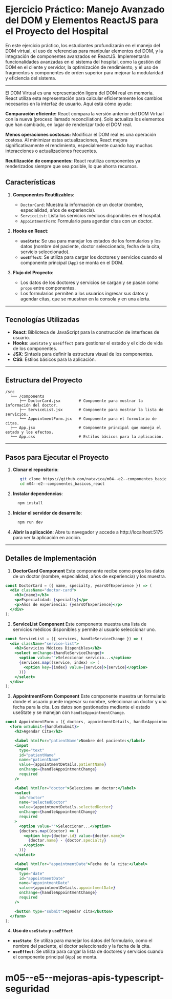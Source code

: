 # Ejercicio Práctico: Manejo Avanzado del DOM y Elementos ReactJS para el Proyecto del Hospital

En este ejercicio práctico, los estudiantes profundizarán en el manejo del DOM virtual, el uso de referencias para manipular elementos del DOM, y la integración de componentes avanzados en ReactJS. Implementarán funcionalidades avanzadas en el sistema del hospital, como la gestión del DOM en el cliente y servidor, la optimización de rendimiento, y el uso de fragmentos y componentes de orden superior para mejorar la modularidad y eficiencia del sistema.

___

El DOM Virtual es una representación ligera del DOM real en memoria. React utiliza esta representación para calcular eficientemente los cambios necesarios en la interfaz de usuario. Aquí está cómo ayuda:

**Comparación eficiente:** React compara la versión anterior del DOM Virtual con la nueva (proceso llamado reconciliation). Solo actualiza los elementos que han cambiado, en lugar de renderizar todo el DOM real.

**Menos operaciones costosas:** Modificar el DOM real es una operación costosa. Al minimizar estas actualizaciones, React mejora significativamente el rendimiento, especialmente cuando hay muchas interacciones o actualizaciones frecuentes.

**Reutilización de componentes:** React reutiliza componentes ya renderizados siempre que sea posible, lo que ahorra recursos.

## Características

1. **Componentes Reutilizables**:
   - `DoctorCard`: Muestra la información de un doctor (nombre, especialidad, años de experiencia).
   - `ServiceList`: Lista los servicios médicos disponibles en el hospital.
   - `AppointmentForm`: Formulario para agendar citas con un doctor.

2. **Hooks en React**:
   - **`useState`**: Se usa para manejar los estados de los formularios y los datos (nombre del paciente, doctor seleccionado, fecha de la cita, servicio seleccionado).
   - **`useEffect`**: Se utiliza para cargar los doctores y servicios cuando el componente principal (`App`) se monta en el DOM.

3. **Flujo del Proyecto**:
   - Los datos de los doctores y servicios se cargan y se pasan como `props` entre componentes.
   - Los formularios permiten a los usuarios ingresar sus datos y agendar citas, que se muestran en la consola y en una alerta.

---

## Tecnologías Utilizadas

- **React**: Biblioteca de JavaScript para la construcción de interfaces de usuario.
- **Hooks**: `useState` y `useEffect` para gestionar el estado y el ciclo de vida de los componentes.
- **JSX**: Sintaxis para definir la estructura visual de los componentes.
- **CSS**: Estilos básicos para la aplicación.

---

## Estructura del Proyecto

```plaintext
/src
  └── /components
      ├── DoctorCard.jsx        # Componente para mostrar la información del doctor.
      ├── ServiceList.jsx       # Componente para mostrar la lista de servicios.
      └── AppointmentForm.jsx   # Componente para el formulario de citas.
  ├── App.jsx                   # Componente principal que maneja el estado y los efectos.
  └── App.css                   # Estilos básicos para la aplicación.
```


---

## Pasos para Ejecutar el Proyecto

1. **Clonar el repositorio**:
   ```bash
      git clone https://github.com/natavica/m04--e2--componentes_basicos_react.git
      cd m04--e2--componentes_basicos_react

2. **Instalar dependencias**:
    ```bash
      npm install

3. **Iniciar el servidor de desarrollo**:
    ```bash
      npm run dev

4. **Abrir la aplicación**: Abre tu navegador y accede a http://localhost:5175 para ver la aplicación en acción.


---

## Detalles de Implementación

1. **DoctorCard Component**
Este componente recibe como props los datos de un doctor (nombre, especialidad, años de experiencia) y los muestra.
```jsx
const DoctorCard = ({ name, specialty, yearsOfExperience }) => (
  <div className="doctor-card">
    <h3>{name}</h3>
    <p>Especialidad: {specialty}</p>
    <p>Años de experiencia: {yearsOfExperience}</p>
  </div>
);
```

2. **ServiceList Component**
Este componente muestra una lista de servicios médicos disponibles y permite al usuario seleccionar uno.
```jsx
const ServiceList = ({ services, handleServiceChange }) => (
  <div className="service-list">
    <h2>Servicios Médicos Disponibles</h2>
    <select onChange={handleServiceChange}>
      <option value="">Seleccionar servicio...</option>
      {services.map((service, index) => (
        <option key={index} value={service}>{service}</option>
      ))}
    </select>
  </div>
);
```

3. **AppointmentForm Component**
Este componente muestra un formulario donde el usuario puede ingresar su nombre, seleccionar un doctor y una fecha para la cita. Los datos son gestionados mediante el estado useState y se manejan con `handleAppointmentChange`.

```jsx
const AppointmentForm = ({ doctors, appointmentDetails, handleAppointmentChange, handleSubmit }) => (
  <form onSubmit={handleSubmit}>
    <h2>Agendar Cita</h2>

    <label htmlFor="patientName">Nombre del paciente:</label>
    <input
      type="text"
      id="patientName"
      name="patientName"
      value={appointmentDetails.patientName}
      onChange={handleAppointmentChange}
      required
    />

    <label htmlFor="doctor">Selecciona un doctor:</label>
    <select
      id="doctor"
      name="selectedDoctor"
      value={appointmentDetails.selectedDoctor}
      onChange={handleAppointmentChange}
      required
    >
      <option value="">Seleccionar...</option>
      {doctors.map((doctor) => (
        <option key={doctor.id} value={doctor.name}>
          {doctor.name} - {doctor.specialty}
        </option>
      ))}
    </select>

    <label htmlFor="appointmentDate">Fecha de la cita:</label>
    <input
      type="date"
      id="appointmentDate"
      name="appointmentDate"
      value={appointmentDetails.appointmentDate}
      onChange={handleAppointmentChange}
      required
    />

    <button type="submit">Agendar cita</button>
  </form>
);
```

4. **Uso de `useState` y `useEffect`**

- **`useState`**: Se utiliza para manejar los datos del formulario, como el nombre del paciente, el doctor seleccionado y la fecha de la cita.
- **`useEffect`**: Se utiliza para cargar la lista de doctores y servicios cuando el componente principal (`App`) se monta.
# m05--e5--mejoras-apis-typescript-seguridad
